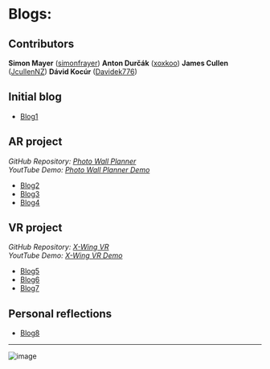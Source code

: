 # Blogs:

## Contributors
**Simon Mayer** ([simonfrayer](https://github.com/simonfrayer))
**Anton Durčák** ([xoxkoo](https://github.com/xoxkoo))
**James Cullen** ([JcullenNZ](https://github.com/JcullenNZ))
**Dávid Kocúr** ([Davidek776](https://github.com/Davidek776))


## Initial blog
- [Blog1](Blog_01.md)
  
## AR project
_GitHub Repository: [Photo Wall Planner](https://github.com/XRD10/photo-wall-planner)_ <br/>
_YoutTube Demo: [Photo Wall Planner Demo](https://youtu.be/E9mOAo1mXzE)_

- [Blog2](DevBlog1.md)
- [Blog3](DevBlog2.md)
- [Blog4](DevBlog3.md)
  
## VR project
_GitHub Repository: [X-Wing VR](https://github.com/XRD10/x-wing-vr)_<br/>
_YoutTube Demo: [X-Wing VR Demo]()_

- [Blog5](DevBlog4.md)
- [Blog6](DevBlog5.md)
- [Blog7](DevBlog6.md)

## Personal reflections
- [Blog8](PersonalReflections.md)


---


![image](https://github.com/user-attachments/assets/3f02e76e-2914-4d1a-b648-f07b3d03afe0)
